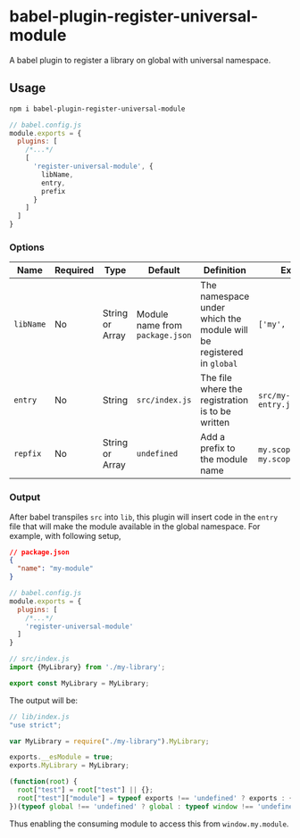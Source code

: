 # babel-plugin-register-universal-module

A babel plugin to register a library on global with universal namespace.

## Usage

```bash
npm i babel-plugin-register-universal-module
```

```javascript
// babel.config.js
module.exports = {
  plugins: [
    /*...*/
    [
      'register-universal-module', {
        libName,
        entry,
        prefix
      }
    ]
  ]
}
```

### Options

| Name | Required | Type | Default | Definition | Example |
|---|---|---|---|---|---|
| `libName` | No | String or Array | Module name from `package.json` | The namespace under which the module will be registered in `global` | `['my', 'module']` |
| `entry` | No | String | `src/index.js` | The file where the registration is to be written | `src/my-lib-entry.js` |
| `repfix` | No | String or Array | `undefined` | Add a prefix to the module name | `my.scope` -> `my.scope.my.module` |

### Output

After babel transpiles `src` into `lib`, this plugin will insert code in the `entry` file that will make the module 
available in the global namespace. For example, with following setup,

```json
// package.json
{
  "name": "my-module"
}
```
```javascript
// babel.config.js
module.exports = {
  plugins: [
    /*...*/
    'register-universal-module'
  ]
}
```
```javascript
// src/index.js
import {MyLibrary} from './my-library';

export const MyLibrary = MyLibrary;
```

The output will be:
```javascript
// lib/index.js
"use strict";

var MyLibrary = require("./my-library").MyLibrary;

exports.__esModule = true;
exports.MyLibrary = MyLibrary;

(function(root) {
  root["test"] = root["test"] || {};
  root["test"]["module"] = typeof exports !== 'undefined' ? exports : {};
})(typeof global !== 'undefined' ? global : typeof window !== 'undefined' ? window : this)
```

Thus enabling the consuming module to access this from `window.my.module`.
